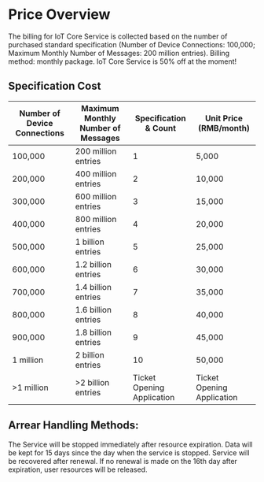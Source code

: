 # Price Overview

 The billing for IoT Core Service is collected based on the number of purchased standard specification (Number of Device Connections: 100,000; Maximum Monthly Number of Messages: 200 million entries). Billing method: monthly package.
 IoT Core Service is 50% off at the moment!
 
 ## Specification Cost
 
| Number of Device Connections | Maximum Monthly Number of Messages | Specification & Count       | Unit Price (RMB/month) |
| ---------- | -------------- | -------------- | ------------- |
| 100,000        | 200 million entries          | 1              |5,000      |
| 200,000       | 400 million entries          | 2              | 10,000      |
| 300,000     | 600 million entries          | 3                | 15,000     |
| 400,000      | 800 million entries          | 4               | 20,000      |
| 500,000       | 1 billion entries          | 5              | 25,000      |
| 600,000       | 1.2 billion entries          | 6              | 30,000      |
| 700,000      | 1.4 billion entries          | 7               | 35,000       |
| 800,000       | 1.6 billion entries          | 8              | 40,000       |
| 900,000       | 1.8 billion entries          | 9              | 45,000       |
|1 million      | 2 billion entries         | 10              | 50,000      |
| >1 million     | >2 billion entries       | Ticket Opening Application   | Ticket Opening Application  |

## Arrear Handling Methods:
The Service will be stopped immediately after resource expiration. Data will be kept for 15 days since the day when the service is stopped. Service will be recovered after renewal. If no renewal is made on the 16th day after expiration, user resources will be released.
